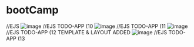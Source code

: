 # bootCamp 

//EJS
![image](https://user-images.githubusercontent.com/49728020/171998997-92135709-f073-4de0-a635-d10d058239e7.png)
//EJS TODO-APP (10
![image](https://user-images.githubusercontent.com/49728020/172040654-c8e024b4-26f6-4621-9ddc-46189b7ef3b8.png)
//EJS TODO-APP (11
![image](https://user-images.githubusercontent.com/49728020/172062376-5850c744-cc7d-4ad2-9fb2-8be6b7a9b007.png)
//EJS TODO-APP (12 TEMPLATE & LAYOUT ADDED
![image](https://user-images.githubusercontent.com/49728020/172419935-1a77285e-2b9e-475b-ae7c-e121576e849d.png)
//EJS TODO-APP (13





